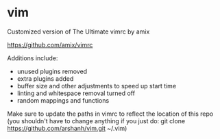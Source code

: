 # vim

Customized version of The Ultimate vimrc by amix

https://github.com/amix/vimrc

Additions include:
- unused plugins removed
- extra plugins added
- buffer size and other adjustments to speed up start time
- linting and whitespace removal turned off
- random mappings and functions

Make sure to update the paths in vimrc to reflect the location of this repo (you shouldn't have to change anything if you just do: git clone https://github.com/arshanh/vim.git ~/.vim)
